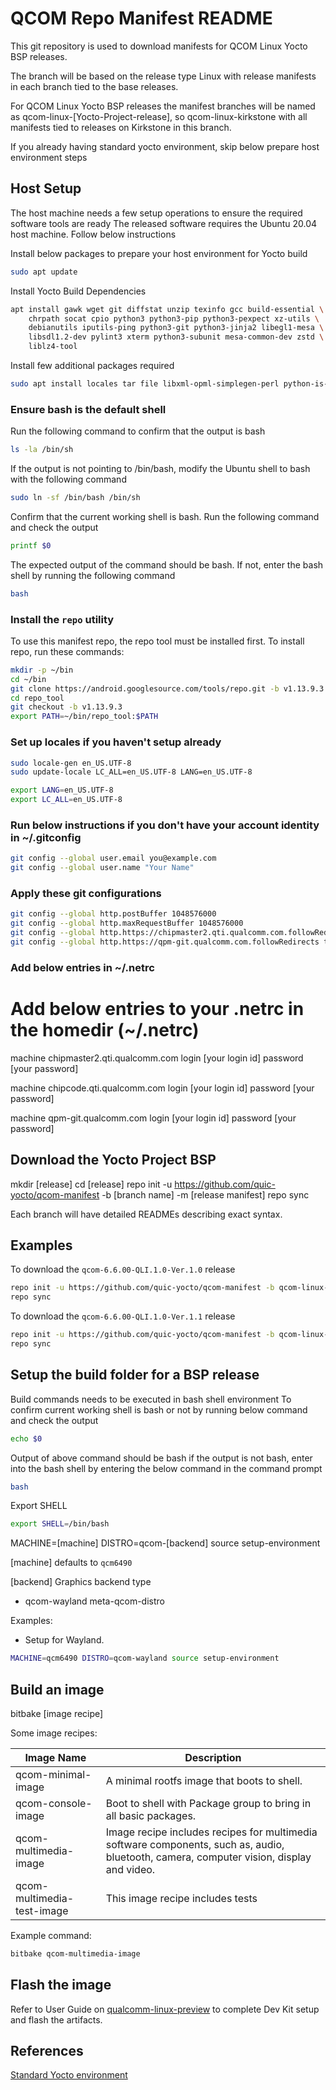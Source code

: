 # QCOM Repo Manifest README

This git repository is used to download manifests for QCOM Linux Yocto BSP releases.

The branch will be based on the release type Linux with release manifests in each branch tied to the base releases.

For QCOM Linux Yocto BSP releases the manifest branches will be named as qcom-linux-[Yocto-Project-release],
so qcom-linux-kirkstone with all manifests tied to releases on Kirkstone in this branch.

If you already having standard yocto environment, skip below prepare host environment steps

## Host Setup

The host machine needs a few setup operations to ensure the required software tools are ready
The released software requires the Ubuntu 20.04 host machine. Follow below instructions

Install below packages to prepare your host environment for Yocto build

```bash
sudo apt update
```

Install Yocto Build Dependencies
```bash
apt install gawk wget git diffstat unzip texinfo gcc build-essential \
    chrpath socat cpio python3 python3-pip python3-pexpect xz-utils \
    debianutils iputils-ping python3-git python3-jinja2 libegl1-mesa \
    libsdl1.2-dev pylint3 xterm python3-subunit mesa-common-dev zstd \
    liblz4-tool
```

Install few additional packages required
```bash
sudo apt install locales tar file libxml-opml-simplegen-perl python-is-python3
```

### Ensure bash is the default shell
Run the following command to confirm that the output is bash

```bash
ls -la /bin/sh
```

If the output is not pointing to /bin/bash, modify the Ubuntu shell to bash with the following command

```bash
sudo ln -sf /bin/bash /bin/sh
```

Confirm that the current working shell is bash. Run the following command and check the output

```bash
printf $0
```

The expected output of the command should be bash. If not, enter the bash shell by running the following command

```bash
bash
```

### Install the `repo` utility

To use this manifest repo, the repo tool must be installed first.
To install repo, run these commands:

```bash
mkdir -p ~/bin
cd ~/bin
git clone https://android.googlesource.com/tools/repo.git -b v1.13.9.3 repo_tool
cd repo_tool
git checkout -b v1.13.9.3
export PATH=~/bin/repo_tool:$PATH
```

### Set up locales if you haven't setup already

```bash
sudo locale-gen en_US.UTF-8
sudo update-locale LC_ALL=en_US.UTF-8 LANG=en_US.UTF-8

export LANG=en_US.UTF-8
export LC_ALL=en_US.UTF-8
```

### Run below instructions if you don't have your account identity in ~/.gitconfig

```bash
git config --global user.email you@example.com
git config --global user.name "Your Name"
```

### Apply these git configurations

```bash
git config --global http.postBuffer 1048576000
git config --global http.maxRequestBuffer 1048576000
git config --global http.https://chipmaster2.qti.qualcomm.com.followRedirects true
git config --global http.https://qpm-git.qualcomm.com.followRedirects true
```

### Add below entries in ~/.netrc

# Add below entries to your .netrc in the homedir (~/.netrc)
machine chipmaster2.qti.qualcomm.com
login [your login id]
password [your password]

machine chipcode.qti.qualcomm.com
login [your login id]
password [your password]

machine qpm-git.qualcomm.com
login [your login id]
password [your password]

## Download the Yocto Project BSP

mkdir [release]
cd [release]
repo init -u https://github.com/quic-yocto/qcom-manifest -b [branch name] -m [release manifest]
repo sync

Each branch will have detailed READMEs describing exact syntax.

## Examples

To download the `qcom-6.6.00-QLI.1.0-Ver.1.0` release

```bash
repo init -u https://github.com/quic-yocto/qcom-manifest -b qcom-linux-kirkstone -m qcom-6.6.00-QLI.1.0-Ver.1.0.xml 
repo sync
```

To download the `qcom-6.6.00-QLI.1.0-Ver.1.1` release

```bash
repo init -u https://github.com/quic-yocto/qcom-manifest -b qcom-linux-kirkstone -m qcom-6.6.00-QLI.1.0-Ver.1.1.xml 
repo sync
```

## Setup the build folder for a BSP release

Build commands needs to be executed in bash shell environment
To confirm current working shell is bash or not by running below command and check the output

```bash
echo $0
```

Output of above command should be bash
if the output is not bash, enter into the bash shell by entering the below command in the command prompt

```bash
bash
```

Export SHELL
```bash
export SHELL=/bin/bash
```

MACHINE=[machine] DISTRO=qcom-[backend] source setup-environment

[machine]   defaults to `qcm6490`

[backend]   Graphics backend type
- qcom-wayland     meta-qcom-distro

Examples:
- Setup for Wayland.

```bash
MACHINE=qcm6490 DISTRO=qcom-wayland source setup-environment
```

## Build an image

bitbake [image recipe]

Some image recipes:

Image Name           	    	| Description
---------------------	    	|---------------------------------------------------
qcom-minimal-image          	| A minimal rootfs image that boots to shell.
qcom-console-image          	| Boot to shell with Package group to bring in all basic packages.
qcom-multimedia-image       	| Image recipe includes recipes for multimedia software components, such as, audio, bluetooth, camera, computer vision, display and video.
qcom-multimedia-test-image  	| This image recipe includes tests

Example command:

```bash
bitbake qcom-multimedia-image
```

## Flash the image

Refer to User Guide on [qualcomm-linux-preview](https://www.qualcomm.com/products/internet-of-things/industrial/building-enterprise/qualcomm-linux-preview)
to complete Dev Kit setup and flash the artifacts.


## References

[Standard Yocto environment](https://docs.yoctoproject.org/4.0.13/brief-yoctoprojectqs/index.html)
